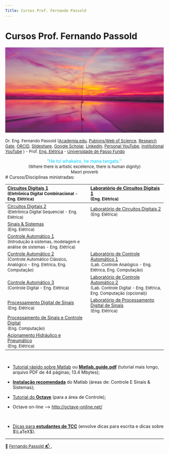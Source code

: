 ```yaml
---
Title: Cursos Prof. Fernando Passold
---
```


# Cursos Prof. Fernando Passold

![initial_image.jpg](initial_image.jpg)

<font size="2"> Dr. Eng. Fernando Passold ([Academia.edu](https://marcianazambillo.academia.edu/FernandoPassold), [Publons/Web of Science](https://www.webofscience.com/wos/author/rid/J-3070-2015), [Research Gate](https://www.researchgate.net/profile/Fernando\_Passold/info), [ORCID](https://orcid.org/0000-0002-9599-5914), [Slideshare](http://pt.slideshare.net/fpassold), [Google Scholar](https://scholar.google.com/citations?user=lvvFQ5YAAAAJ&hl=en), [LinkedIn](https://www.linkedin.com/in/fernando-passold-7a553b22/), [Personal YouTube](https://www.youtube.com/user/fpassold/videos), [Institutional YouTube](https://www.youtube.com/channel/UCF8lEIDVbtjLWNu1zXlJMVA/videos) ) - Prof. [Eng. Elétrica](https://www.upf.br/fear/curso/engenharia-eletrica/laboratorios) - [Universidade de Passo Fundo](https://www.upf.br/) </font>

<center><font color="#00CEFF">"He toi whakairo, he mana tangata.''</font></br>
<font size="2">(Where there is artistic excellence, there is human dignity)</br>
Maori proverb</font>
</center>
# Cursos/Disciplinas ministradas:

| [Circuitos Digitais 1](Digitais_1/index.html)</br><font size="2">(Eletrônica Digital Combinacional - Eng. Elétrica)</font> | [Laboratório de Circuitos Digitais 1](Digitais_1/lab_dig1.html)</br><font size="2">(Eng. Elétrica)</font> |
| :--- | :--- |
| [Circuitos Digitais 2](Digitais_2/digitais_2.html)</br><font size="2">(Eletrônica Digital Sequencial - Eng. Elétrica)</font> | [Laboratório de Circuitos Digitais 2](Digitais_2/lab_digitais_2.html)</br><font size="2">(Eng. Elétrica)</font> |
| [Sinais & Sistemas](Sinais_Sistemas/index.html)</br><font size="2">(Eng. Elétrica)</font> |  |
| [Controle Automático 1](Controle_1/index.html)</br><font size="2">(Introdução à sistemas, modelagem e análise de sistemas - Eng. Elétrica)</font> |   |
| [Controle Automático 2](Controle_2/index.html)</br><font size="2">(Controle Automático Clássico, Analógico - Eng. Elétrica, Eng. Computação)</font> | [Laboratório de Controle Automático 1](Lab_Controle_1/index.html)</br><font size="2">(Lab. Controle Analógico - Eng. Elétrica, Eng. Computação)</font> |
| [Controle Automático 3](Controle_3/index.html)</br><font size="2">(Controle Digital - Eng. Elétrica)</font> | [Laboratório de Controle Automático 2](Lab_Controle_2/lab_controle_2.html)</br><font size="2">(Lab. Controle Digital - Eng. Elétrica, Eng. Computação (opcional))</font> |
| [Processamento Digital de Sinais](Process_Sinais/index.html)</br><font size="2">(Eng. Elétrica)</font> | [Laboratório de Processamento Digital de Sinais](Lab_Processa_Sinais/index.html)</br><font size="2">(Eng. Elétrica)</font> |
| [Processamento de Sinais e Controle Digital](Process_Sinais_Controle_ECP/index.html)</br><font size="2">(Eng. Computação)</font> |  |
|  [Acionamento Hidráulico e Pneumático](Pneumatica/topicos.html)</br><font size="2">(Eng. Elétrica)</font> |   |
&nbsp;
* [Tutorial rápido sobre Matlab](Matlab/tutorial.html) ou **[Matlab\_guide.pdf](Matlab/Matlab_guide.pdf)** (tutorial mais longo, arquivo PDF de 44 páginas; 13.4 Mbytes);

* **[Instalação recomendada](Matlab/instalacao_matlab.html)** do Matlab (áreas de: Controle E Sinais & Sistemas);

* [Tutorial do **Octave**](Octave/octave_inicio.html) (para a área de Controle);

* Octave on-line --> http://octave-online.net/

  &nbsp;

* [Dicas para **estudantes de TCC**](TCC_Latex/index.html) (envolve dicas para escrita e dicas sobre $\LaTeX$).

----

<font size="2">🌊 [Fernando Passold](https://fpassold.github.io/)[ 📬 ](mailto:fpassold@gmail.com), <script language="JavaScript"><!-- Hide JavaScript...
var LastUpdated = document.lastModified;
document.writeln ("página criada em Abril de 2020; atualizada em " + LastUpdated); // End Hiding -->
</script></font>